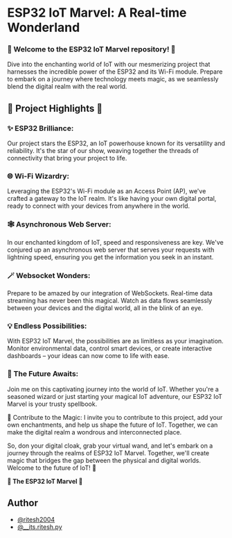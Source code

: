 
# ESP32 IoT Marvel: A Real-time Wonderland

### 🌟 Welcome to the ESP32 IoT Marvel repository! 🌟

Dive into the enchanting world of IoT with our mesmerizing project that harnesses the incredible power of the ESP32 and its Wi-Fi module. Prepare to embark on a journey where technology meets magic, as we seamlessly blend the digital realm with the real world.


## 🚀 Project Highlights 🚀

### ✨ ESP32 Brilliance: 
Our project stars the ESP32, an IoT powerhouse known for its versatility and reliability. It's the star of our show, weaving together the threads of connectivity that bring your project to life.

### 🌐 Wi-Fi Wizardry: 
Leveraging the ESP32's Wi-Fi module as an Access Point (AP), we've crafted a gateway to the IoT realm. It's like having your own digital portal, ready to connect with your devices from anywhere in the world.

### 🕸️ Asynchronous Web Server: 
In our enchanted kingdom of IoT, speed and responsiveness are key. We've conjured up an asynchronous web server that serves your requests with lightning speed, ensuring you get the information you seek in an instant.

### 🪄 Websocket Wonders: 
Prepare to be amazed by our integration of WebSockets. Real-time data streaming has never been this magical. Watch as data flows seamlessly between your devices and the digital world, all in the blink of an eye.

### 💡 Endless Possibilities: 
With ESP32 IoT Marvel, the possibilities are as limitless as your imagination. Monitor environmental data, control smart devices, or create interactive dashboards – your ideas can now come to life with ease.

### 🌈 The Future Awaits: 
Join me on this captivating journey into the world of IoT. Whether you're a seasoned wizard or just starting your magical IoT adventure, our ESP32 IoT Marvel is your trusty spellbook.

🌌 Contribute to the Magic: I invite you to contribute to this project, add your own enchantments, and help us shape the future of IoT. Together, we can make the digital realm a wondrous and interconnected place.

So, don your digital cloak, grab your virtual wand, and let's embark on a journey through the realms of ESP32 IoT Marvel. Together, we'll create magic that bridges the gap between the physical and digital worlds. Welcome to the future of IoT! 🌠

**🌟 The ESP32 IoT Marvel 🌟**
## Author

- [@ritesh2004](https://www.github.com/ritesh2004)
- [@__its.ritesh.py](https://www.instagram.com/__its.ritesh.py/)

